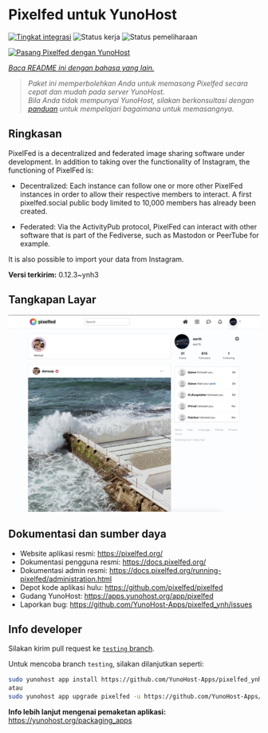 <!--
N.B.: README ini dibuat secara otomatis oleh <https://github.com/YunoHost/apps/tree/master/tools/readme_generator>
Ini TIDAK boleh diedit dengan tangan.
-->

# Pixelfed untuk YunoHost

[![Tingkat integrasi](https://dash.yunohost.org/integration/pixelfed.svg)](https://ci-apps.yunohost.org/ci/apps/pixelfed/) ![Status kerja](https://ci-apps.yunohost.org/ci/badges/pixelfed.status.svg) ![Status pemeliharaan](https://ci-apps.yunohost.org/ci/badges/pixelfed.maintain.svg)

[![Pasang Pixelfed dengan YunoHost](https://install-app.yunohost.org/install-with-yunohost.svg)](https://install-app.yunohost.org/?app=pixelfed)

*[Baca README ini dengan bahasa yang lain.](./ALL_README.md)*

> *Paket ini memperbolehkan Anda untuk memasang Pixelfed secara cepat dan mudah pada server YunoHost.*  
> *Bila Anda tidak mempunyai YunoHost, silakan berkonsultasi dengan [panduan](https://yunohost.org/install) untuk mempelajari bagaimana untuk memasangnya.*

## Ringkasan

PixelFed is a decentralized and federated image sharing software under development.
In addition to taking over the functionality of Instagram, the functioning of PixelFed is:

* Decentralized: Each instance can follow one or more other PixelFed instances in order to allow their respective members to interact. A first pixelfed.social public body limited to 10,000 members has already been created.

* Federated: Via the ActivityPub protocol, PixelFed can interact with other software that is part of the Fediverse, such as Mastodon or PeerTube for example.

It is also possible to import your data from Instagram.


**Versi terkirim:** 0.12.3~ynh3

## Tangkapan Layar

![Tangkapan Layar pada Pixelfed](./doc/screenshots/screenshots.jpg)

## Dokumentasi dan sumber daya

- Website aplikasi resmi: <https://pixelfed.org/>
- Dokumentasi pengguna resmi: <https://docs.pixelfed.org/>
- Dokumentasi admin resmi: <https://docs.pixelfed.org/running-pixelfed/administration.html>
- Depot kode aplikasi hulu: <https://github.com/pixelfed/pixelfed>
- Gudang YunoHost: <https://apps.yunohost.org/app/pixelfed>
- Laporkan bug: <https://github.com/YunoHost-Apps/pixelfed_ynh/issues>

## Info developer

Silakan kirim pull request ke [`testing` branch](https://github.com/YunoHost-Apps/pixelfed_ynh/tree/testing).

Untuk mencoba branch `testing`, silakan dilanjutkan seperti:

```bash
sudo yunohost app install https://github.com/YunoHost-Apps/pixelfed_ynh/tree/testing --debug
atau
sudo yunohost app upgrade pixelfed -u https://github.com/YunoHost-Apps/pixelfed_ynh/tree/testing --debug
```

**Info lebih lanjut mengenai pemaketan aplikasi:** <https://yunohost.org/packaging_apps>

